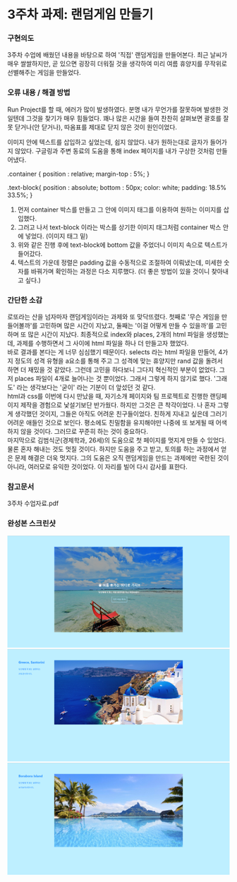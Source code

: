 # 3주차 과제: 랜덤게임 만들기

### 구현의도

 3주차 수업에 배웠던 내용을 바탕으로 하여 '직접' 랜덤게임을 만들어본다. 최근 날씨가 매우 쌀쌀하지만, 곧 있으면
굉장히 더워질 것을 생각하여 미리 여름 휴양지를 무작위로 선별해주는 게임을 만들었다.

### 오류 내용 / 해결 방법

 Run Project를 할 때, 에러가 많이 발생하였다. 분명 내가 무언가를 잘못하며 발생한 것일텐데 그것을 찾기가 매우 힘들었다.
꽤나 많은 시간을 들여 찬찬히 살펴보면 괄호를 잘못 닫거나(안 닫거나), 따옴표를 제대로 닫지 않은 것이 원인이었다.
 
이미지 안에 텍스트를 삽입하고 싶었는데, 쉽지 않았다. 내가 원하는대로 글자가 들어가지 않았다. 구글링과 주변 동료의
도움을 통해 index 페이지를 내가 구상한 것처럼 만들어냈다. 
 
 
 .container {
        position : relative;
        margin-top : 5%;
    }
 
 .text-block{
        position : absolute;
        bottom : 50px;
        color: white;
        padding: 18.5% 33.5%;
    }

 1. 먼저 container 박스를 만들고 그 안에 이미지 태그를 이용하여 원하는 이미지를 삽입했다.
 2. 그러고 나서 text-block 이라는 박스를 상기한 이미지 태그처럼 container 박스 안에 넣었다. (이미지 태그 밑)
 3. 위와 같은 진행 후에 text-block에 bottom 값을 주었더니 이미지 속으로 텍스트가 들어갔다.
 4. 텍스트의 가운데 정렬은 padding 값을 수동적으로 조절하여 이뤄냈는데, 미세한 숫자를 바꿔가며 확인하는 과정은 다소 지루했다.
    (더 좋은 방법이 있을 것이니 찾아내고 싶다.)
 

### 간단한 소감

 로또라는 산을 넘자마자 랜덤게임이라는 과제와 또 맞닥뜨렸다. 첫째로 '무슨 게임을 만들어볼까'를 고민하며 많은 시간이 지났고,
둘째는 '이걸 어떻게 만들 수 있을까'를 고민하며 또 많은 시간이 지났다. 최종적으로 index와 places, 2개의 html 파일을 생성했는데, 
과제를 수행하면서 그 사이에 html 파일을 하나 더 만들고자 했었다. <br>
 바로 결과를 본다는 게 너무 심심했기 때문이다. selects 라는 html 파일을 만들어, 4가지 정도의 성격 유형을 a요소를 통해 주고
그 성격에 맞는 휴양지만 rand 값을 돌려서 하면 더 재밌을 것 같았다. 그런데 고민을 하다보니 그다지 혁신적인 부분이 없었다. 그저
places 파일이 4개로 늘어나는 것 뿐이었다. 그래서 그렇게 하지 않기로 했다. '그래도' 라는 생각보다는 '굳이' 라는 기분이 더 앞섰던 것 같다. <br>
 html과 css를 이번에 다시 만났을 때, 자기소개 페이지와 팀 프로젝트로 진행한 랜딩페이지 제작을 경험으로 낯설기보단 반가웠다. 하지만 그것은
큰 착각이었다. 나 혼자 그렇게 생각했던 것이지, 그들은 아직도 어려운 친구들이었다. 친하게 지내고 싶은데 그러기 어려운 애들인 것으로 보인다.
평소에도 친밀함을 유지해야만 나중에 또 보게될 때 어색하지 않을 것이다. 그러므로 꾸준히 하는 것이 중요하다. <br>
 마지막으로 김범식군(경제학과, 26세)의 도움으로 첫 페이지를 멋지게 만들 수 있었다. 물론 혼자 해내는 것도 멋질 것이다. 하지만 도움을 주고 받고, 
토의를 하는 과정에서 얻은 문제 해결은 더욱 멋지다. 그의 도움은 오직 랜덤게임을 만드는 과제에만 국한된 것이 아니라, 여러모로 유익한 것이었다. 
이 자리를 빌어 다시 감사를 표한다.


### 참고문서

 3주차 수업자료.pdf
 
 
### 완성본 스크린샷
![스크린샷 1](./app/assets/images/screen_shot1.png)
<br>
![스크린샷 2](./app/assets/images/screen_shot2.png)
<br>
![스크린샷 3](./app/assets/images/screen_shot3.png)

